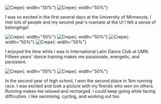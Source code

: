 
![Crepe](/assets/img/welcomeweek3.jpg){: width="50%"}
![Crepe](/assets/img/welcomeweek1.jpg){: width="50%"}

I was so excited in the first several days at the University of Minnesota, I met lots of people and my second year's roomate at the U! I felt a sense of belongings!

![Crepe](/assets/img/roclim.jpg){: width="50%"}
![Crepe](/assets/img/roclimi.jpg){: width="50%"}
![Crepe](/assets/img/dancefest.jpg){: width="50%"}
![Crepe](/assets/img/ncdc.jpg){: width="50%"}

I enjoyed the time while I was in International Latin Dance Club at UMN. Fifteen years' dance training makes me passionate, energetic, and persistent.

![Crepe](/assets/img/teachiii.jpg){: width="50%"}
![Crepe](/assets/img/15561605411207_.pic.jpg){: width="50%"}

In the second year of high school, I won the second place in 1km running race. I was excited and took a picture with my firends who won on others. Running makes me relaxed and recharged. I could keep going while facing difficulties. I like swimming, cycling, and working out too.
